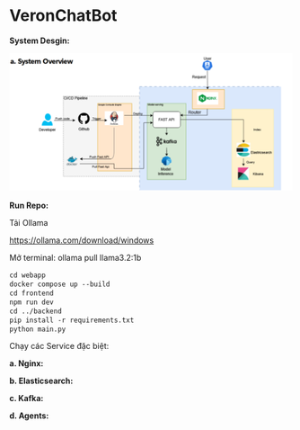 # VeronChatBot

<b>System Desgin:</b>

![alt text](firgue/image.png)

<b>Run Repo:</b>

Tải Ollama 

https://ollama.com/download/windows

Mở terminal: ollama pull llama3.2:1b

```
cd webapp
docker compose up --build
cd frontend
npm run dev
cd ../backend
pip install -r requirements.txt
python main.py 
```

Chạy các Service đặc biệt:

<b>a. Nginx:</b>

<b>b. Elasticsearch:</b>

<b>c. Kafka:</b>

<b>d. Agents:</b>
